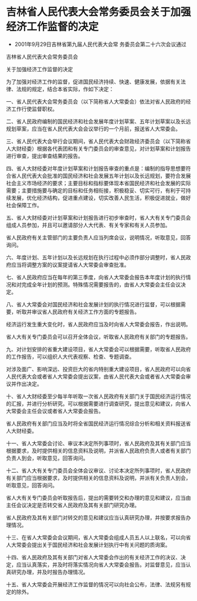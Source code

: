 # 吉林省人民代表大会常务委员会关于加强经济工作监督的决定

- 2001年9月29日吉林省第九届人民代表大会常
  务委员会第二十六次会议通过

<!-- INFO END -->

吉林省人民代表大会常务委员会

关于加强经济工作监督的决定

为了加强对经济工作的监督，促进国民经济持续、快速、健康发展，依据有关法律、法规的规定，结合本省实际，作如下决定：

一、省人民代表大会常务委员会（以下简称省人大常委会）依法对省人民政府的经济工作行使监督职权。

二、省人民政府编制的国民经济和社会发展年度计划草案、五年计划草案以及长远规划草案，应当在省人民代表大会会议举行的一个月前，报送省人大常委会。

三、省人民代表大会举行会议期间，省人民代表大会财政经济委员会（以下简称省人大财经委）根据各代表团和有关专门委员会的审查意见，对计划草案和计划报告进行审查，提出审查结果的报告。

四、省人大财经委对年度计划草案和计划报告审查的重点是：编制的指导思想要符合省人民代表大会批准的国民经济和社会发展五年计划以及长远规划，要符合发展社会主义市场经济的要求；主要目标和指标要体现本省国民经济和社会发展的实际需要；主要措施要与确定的目标和任务相衔接，积极稳妥、切实可行，有利于可持续发展，优化经济结构，促进重点建设，切实改善人民生活，积极促进就业，做好社会保障工作。

五、省人大财经委对计划草案和计划报告进行初步审查时，省人大有关专门委员会组成人员参加，并且可以邀请部分人大代表、有关专家和有关人员参加。

省人民政府有关主管部门的主要负责人应当列席会议，说明情况，听取意见，回答询问。

六、年度计划、五年计划以及长远规划在执行过程中必须作部分调整时，省人民政府应当将调整方案的议案提请省人大常委会审查批准。

七、省人民政府应当在每年的第三季度，向省人大常委会报告本年度计划的执行情况和对完成全年计划的预测。特殊情况需要报告的，由省人大常委会主任会议决定。

八、省人大常委会对国民经济和社会发展计划的执行情况进行监督，可以根据需要，听取并审议省人民政府有关经济工作方面的专题报告。

经济运行发生重大变化时，省人民政府应当及时向省人大常委会报告，作出说明。

省人大有关专门委员会可以召开全体会议，听取省人民政府有关部门的专题报告。

九、对计划安排的省重大建设项目，省人大常委会可以根据需要，听取省人民政府的工作报告，可以组织人大代表视察、检查、专题调查。

对涉及面广、影响深远、投资巨大的省内特别重大建设项目，省人民政府可以向省人民代表大会或者省人大常委会提出议案，由省人民代表大会或者省人大常委会审议并作出决定。

十、省人大财经委至少每半年听取一次省人民政府有关部门关于国民经济运行情况的汇报，并进行分析研究。可以根据需要进行调查研究，提出意见和建议，向省人大常委会主任会议或者省人大常委会报告。

省人民政府有关部门应当及时将全省国民经济运行情况综合分析和相关资料报送省人大财经委。

十一、省人大常委会讨论、审议本决定所列事项时，省人民政府及其有关部门应当根据要求，及时提供相关的信息资料及说明，并派省人民政府负责人或者有关部门负责人到会，听取意见，回答询问。

十二、省人大有关专门委员会全体会议审议、讨论本决定所列事项时，省人民政府有关部门应当根据要求，及时提供相关的信息资料及说明，并派有关负责人到会，听取意见，回答询问。

省人大有关专门委员会听取报告后，提出的需要转交和办理的意见和建议，应当由主任会议决定是否转交省人民政府及其有关部门研究办理。

省人民政府及其有关部门对转交的意见和建议应当认真研究办理，并按要求报告办理情况。

十三、在省人大常委会会议期间，省人大常委会组成人员五人以上联名，可以向省人大常委会提出关于国民经济和社会发展计划执行中有关问题的质询案。

十四、省人民政府及其有关部门对省人大常委会作出的有关经济工作的决议、决定，应当认真落实，并及时将落实情况向省人大常委会报告。对监督意见，应当认真研究办理，并及时报告办理情况。

十五、省人大常委会开展经济工作监督的情况可以向社会公布，法律、法规另有规定的除外。
